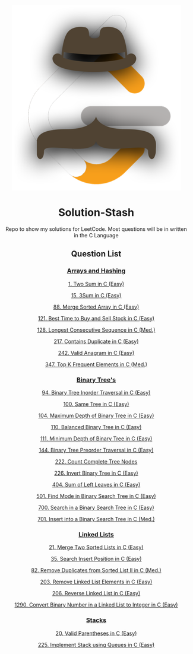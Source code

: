<div align="center">

![Logo](https://raw.githubusercontent.com/Flapjacck/Solution-Stash/refs/heads/main/images/solutionlogo.png)

# Solution-Stash

Repo to show my solutions for LeetCode.
Most questions will be in written in the C Language

## Question List

### [Arrays and Hashing](https://github.com/Flapjacck/Solution-Stash/tree/main/Arrays%20and%20Hashing)

[1. Two Sum in C (Easy)](https://github.com/Flapjacck/Solution-Stash/blob/main/Arrays%20and%20Hashing/1.%20Two%20Sum%20C.md)

[15. 3Sum in C (Easy)](/Arrays%20and%20Hashing/15.%203Sum%20C.md)

[88. Merge Sorted Array in C (Easy)](/Arrays%20and%20Hashing/88.%20Merge%20Sorted%20Array%20%20C.md)

[121. Best Time to Buy and Sell Stock in C (Easy)](/Arrays%20and%20Hashing/121.%20Best%20Time%20to%20Buy%20and%20Sell%20Stock%20C.md)

[128. Longest Consecutive Sequence in C (Med.)](https://github.com/Flapjacck/Solution-Stash/blob/main/Arrays%20and%20Hashing/128.%20Longest%20Consecutive%20Sequence%20C.md)

[217. Contains Duplicate in C (Easy)](https://github.com/Flapjacck/Solution-Stash/blob/main/Arrays%20and%20Hashing/217.%20Contains%20Duplicate%20C.md)

[242. Valid Anagram in C (Easy)](https://github.com/Flapjacck/Solution-Stash/blob/main/Arrays%20and%20Hashing/242.%20Valid%20Anagram%20C.md)

[347. Top K Frequent Elements in C (Med.)](https://github.com/Flapjacck/Solution-Stash/blob/main/Arrays%20and%20Hashing/347.%20Top%20K%20Frequent%20Elements%20C.md)

### [Binary Tree's](https://github.com/Flapjacck/Solution-Stash/tree/main/Binary%20Tree's)

[94. Binary Tree Inorder Traversal in C (Easy)](https://github.com/Flapjacck/Solution-Stash/blob/main/Binary%20Tree's/94.%20Binary%20Tree%20Inorder%20Traversal%20C.md)

[100. Same Tree in C (Easy)](/Binary%20Tree's/100.%20Same%20Tree%20C.md)

[104. Maximum Depth of Binary Tree in C (Easy)](/Binary%20Tree's/104.%20Maximum%20Depth%20of%20Binary%20Tree%20C.md)

[110. Balanced Binary Tree in C (Easy)](/Binary%20Tree's/110.%20Balanced%20Binary%20Tree%20C.md)

[111. Minimum Depth of Binary Tree in C (Easy)](/Binary%20Tree's/111.%20Minimum%20Depth%20of%20Binary%20Tree%20C.md)

[144. Binary Tree Preorder Traversal in C (Easy)](/Binary%20Tree's/144.%20Binary%20Tree%20Preorder%20Traversal%20C.md)

[222. Count Complete Tree Nodes](/Binary%20Tree's/222.%20Count%20Complete%20Tree%20Nodes%20C.md)

[226. Invert Binary Tree in C (Easy)](/Binary%20Tree's/226.%20Invert%20Binary%20Tree%20C.md)

[404. Sum of Left Leaves in C (Easy)](https://github.com/Flapjacck/Solution-Stash/blob/main/Binary%20Tree's/404.%20Sum%20of%20Left%20Leaves%20C.md)

[501. Find Mode in Binary Search Tree in C (Easy)](/Binary%20Tree's/501.%20Find%20Mode%20in%20Binary%20Search%20Tree%20C.md)

[700. Search in a Binary Search Tree in C (Easy)](/Binary%20Tree's/700.%20Search%20in%20a%20Binary%20Search%20Tree%20C.md)

[701. Insert into a Binary Search Tree in C (Med.)](/Binary%20Tree's/701.%20Insert%20into%20a%20Binary%20Search%20Tree%20C.md)

### [Linked Lists](https://github.com/Flapjacck/Solution-Stash/tree/main/Linked%20Lists)

[21. Merge Two Sorted Lists in C (Easy)](/Linked%20Lists/21.%20Merge%20Two%20Sorted%20Lists%20C.md)

[35. Search Insert Position in C (Easy)](/Linked%20Lists/35.%20Search%20Insert%20Position%20C.md)

[82. Remove Duplicates from Sorted List II in C (Med.)](https://github.com/Flapjacck/Solution-Stash/blob/main/Linked%20Lists/82.%20Remove%20Duplicates%20from%20Sorted%20List%20II%20C.md)

[203. Remove Linked List Elements in C (Easy)](https://github.com/Flapjacck/Solution-Stash/blob/main/Linked%20Lists/203.%20Remove%20Linked%20List%20Elements%20C.md)

[206. Reverse Linked List in C (Easy)](https://github.com/Flapjacck/Solution-Stash/blob/main/Linked%20Lists/206.%20Reverse%20Linked%20List%20C.md)

[1290. Convert Binary Number in a Linked List to Integer in C (Easy)](https://github.com/Flapjacck/Solution-Stash/blob/main/Linked%20Lists/1290.%20Convert%20Binary%20Number%20in%20a%20Linked%20List%20to%20Integer%20C.md)

### [Stacks](/Stacks/)

[20. Valid Parentheses in C (Easy)](/Stacks/20.%20Valid%20Parentheses%20C.md)

[225. Implement Stack using Queues in C (Easy)](/Stacks/225.%20Implement%20Stack%20using%20Queues%20C.md)
